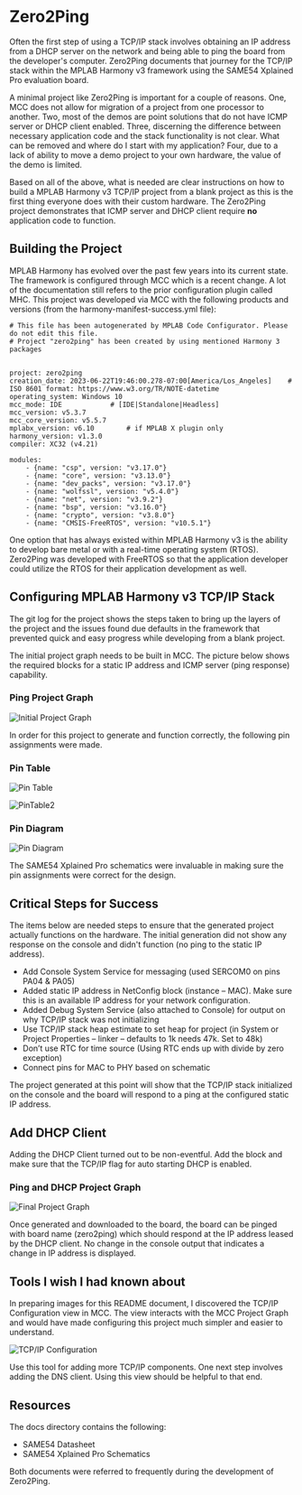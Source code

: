 # Zero2Ping

Often the first step of using a TCP/IP stack involves obtaining an IP address from a DHCP server on the network and being able to ping the board from the developer's computer.  Zero2Ping documents that journey for the TCP/IP stack within the MPLAB Harmony v3 framework using the SAME54 Xplained Pro evaluation board.

A minimal project like Zero2Ping is important for a couple of reasons.  One, MCC does not allow for migration of a project from one processor to another.  Two, most of the demos are point solutions that do not have ICMP server or DHCP client enabled.  Three, discerning the difference between necessary application code and the stack functionality is not clear.  What can be removed and where do I start with my application?  Four, due to a lack of ability to move a demo project to your own hardware, the value of the demo is limited.

Based on all of the above, what is needed are clear instructions on how to build a MPLAB Harmony v3 TCP/IP project from a blank project as this is the first thing everyone does with their custom hardware.  The Zero2Ping project demonstrates that ICMP server and DHCP client require **no** application code to function. 

## Building the Project

MPLAB Harmony has evolved over the past few years into its current state.  The framework is configured through MCC which is a recent change.  A lot of the documentation still refers to the prior configuration plugin called MHC.  This project was developed via MCC with the following products and versions (from the harmony-manifest-success.yml file):

```
# This file has been autogenerated by MPLAB Code Configurator. Please do not edit this file.
# Project "zero2ping" has been created by using mentioned Harmony 3 packages


project: zero2ping
creation_date: 2023-06-22T19:46:00.278-07:00[America/Los_Angeles]    # ISO 8601 format: https://www.w3.org/TR/NOTE-datetime
operating_system: Windows 10
mcc_mode: IDE            # [IDE|Standalone|Headless]
mcc_version: v5.3.7
mcc_core_version: v5.5.7
mplabx_version: v6.10        # if MPLAB X plugin only
harmony_version: v1.3.0
compiler: XC32 (v4.21) 

modules:
    - {name: "csp", version: "v3.17.0"}
    - {name: "core", version: "v3.13.0"}
    - {name: "dev_packs", version: "v3.17.0"}
    - {name: "wolfssl", version: "v5.4.0"}
    - {name: "net", version: "v3.9.2"}
    - {name: "bsp", version: "v3.16.0"}
    - {name: "crypto", version: "v3.8.0"}
    - {name: "CMSIS-FreeRTOS", version: "v10.5.1"}
```

One option that has always existed within MPLAB Harmony v3 is the ability to develop bare metal or with a real-time operating system (RTOS).  Zero2Ping was developed with FreeRTOS so that the application developer could utilize the RTOS for their application development as well.

## Configuring MPLAB Harmony v3 TCP/IP Stack

The git log for the project shows the steps taken to bring up the layers of the project and the issues found due defaults in the framework that prevented quick and easy progress while developing from a blank project.

The initial project graph needs to be built in MCC.  The picture below shows the required blocks for a static IP address and ICMP server (ping response) capability.

### Ping Project Graph

![Initial Project Graph](https://github.com/jharoian-mchp/zero2ping/blob/main/docs/images/PingProjectGraph.png?raw=true)

In order for this project to generate and function correctly, the following pin assignments were made.

### Pin Table

![Pin Table](https://github.com/jharoian-mchp/zero2ping/blob/main/docs/images/PinTable1.png?raw=true)

![PinTable2](https://github.com/jharoian-mchp/zero2ping/blob/main/docs/images/PinTable2.png?raw=true)

### Pin Diagram

![Pin Diagram](https://github.com/jharoian-mchp/zero2ping/blob/main/docs/images/PinDiagram.png?raw=true)

The SAME54 Xplained Pro schematics were invaluable in making sure the pin assignments were correct for the design.

## Critical Steps for Success

The items below are needed steps to ensure that the generated project actually functions on the hardware.  The initial generation did not show any response on the console and didn't function (no ping to the static IP address).

- Add Console System Service for messaging (used SERCOM0 on pins PA04 & PA05)
- Added static IP address in NetConfig block (instance – MAC).  Make sure this is an available IP address for your network configuration.
- Added Debug System Service (also attached to Console) for output on why TCP/IP stack was not initializing
- Use TCP/IP stack heap estimate to set heap for project (in System or Project Properties – linker – defaults to 1k needs 47k.  Set to 48k)
- Don’t use RTC for time source (Using RTC ends up with divide by zero exception)
- Connect pins for MAC to PHY based on schematic

The project generated at this point will show that the TCP/IP stack initialized on the console and the board will respond to a ping at the configured static IP address. 

## Add DHCP Client

Adding the DHCP Client turned out to be non-eventful.  Add the block and make sure that the TCP/IP flag for auto starting DHCP is enabled.

### Ping and DHCP Project Graph

![Final Project Graph](https://github.com/jharoian-mchp/zero2ping/blob/main/docs/images/FinalProjectGraph.png?raw=true)

Once generated and downloaded to the board, the board can be pinged with board name (zero2ping) which should respond at the IP address leased by the DHCP client.  No change in the console output that indicates a change in IP address is displayed.

## Tools I wish I had known about

In preparing images for this README document, I discovered the TCP/IP Configuration view in MCC.  The view interacts with the MCC Project Graph and would have made configuring this project much simpler and easier to understand.

![TCP/IP Configuration](https://github.com/jharoian-mchp/zero2ping/blob/main/docs/images/TCPIPConfiguration.png?raw=true)

Use this tool for adding more TCP/IP components.  One next step involves adding the DNS client.  Using this view should be helpful to that end.

## Resources

The docs directory contains the following:

- SAME54 Datasheet
- SAME54 Xplained Pro Schematics

Both documents were referred to frequently during the development of Zero2Ping.

